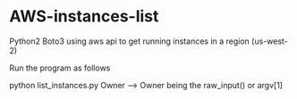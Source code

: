 # AWS-instances-list
Python2 Boto3 using aws api to get running instances in a region (us-west-2)

Run the program as follows


python list_instances.py Owner --> Owner being the raw_input() or argv[1]
